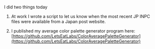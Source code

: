 I did two things today

1. At work I wrote a script to let us know when the most recent JP INPC files were available from a Japan post website.

2. I published my average color palette generator program here: [https://github.com/LetsEatLabs/ColorAveragePaletteGenerator](https://github.com/LetsEatLabs/ColorAveragePaletteGenerator)
